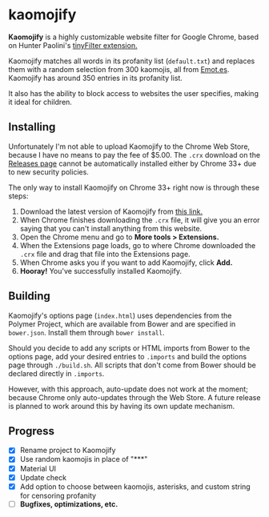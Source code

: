 kaomojify
==========

**Kaomojify** is a highly customizable website filter for Google Chrome, based on Hunter Paolini's [tinyFilter extension.](https://github.com/hpaolini/tinyFilter-chrome)

Kaomojify matches all words in its profanity list (`default.txt`) and replaces them with a random selection from 300 kaomojis, all from [Emot.es](http://emot.es). Kaomojify has around 350 entries in its profanity list.

It also has the ability to block access to websites the user specifies, making it ideal for children.

## Installing

Unfortunately I'm not able to upload Kaomojify to the Chrome Web Store, because I have no means to pay the fee of $5.00. The `.crx` download on the [Releases page](https://github.com/aureljared/kaomojify/releases) cannot be automatically installed either by Chrome 33+ due to new security policies.

The only way to install Kaomojify on Chrome 33+ right now is through these steps:

1. Download the latest version of Kaomojify from [this link.](http://dl.aureljared.tk/kaomojify/kaomojify-0.3-rc1.crx)
2. When Chrome finishes downloading the `.crx` file, it will give you an error saying that you can't install anything from this website.
3. Open the Chrome menu and go to **More tools > Extensions.**
4. When the Extensions page loads, go to where Chrome downloaded the `.crx` file and drag that file into the Extensions page.
5. When Chrome asks you if you want to add Kaomojify, click **Add.**
6. **Hooray!** You've successfully installed Kaomojify.

## Building

Kaomojify's options page (`index.html`) uses dependencies from the Polymer Project, which are available from Bower and are specified in `bower.json`. Install them through `bower install`.

Should you decide to add any scripts or HTML imports from Bower to the options page, add your desired entries to `.imports` and build the options page through `./build.sh`. All scripts that don't come from Bower should be declared directly in `.imports`.

However, with this approach, auto-update does not work at the moment; because Chrome only auto-updates through the Web Store. A future release is planned to work around this by having its own update mechanism.

## Progress

- [x] Rename project to Kaomojify
- [x] Use random kaomojis in place of "***"
- [x] Material UI
- [x] Update check
- [x] Add option to choose between kaomojis, asterisks, and custom string for censoring profanity
- [ ] **Bugfixes, optimizations, etc.**
